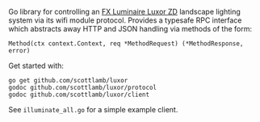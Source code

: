 Go library for controlling an [FX Luminaire
Luxor ZD](http://www.fxl.com/product/power-and-control/luxor) landscape
lighting system via its wifi module protocol. Provides a typesafe RPC
interface which abstracts away HTTP and JSON handling via methods of the form:

    Method(ctx context.Context, req *MethodRequest) (*MethodResponse, error)

Get started with:

    go get github.com/scottlamb/luxor
    godoc github.com/scottlamb/luxor/protocol
    godoc github.com/scottlamb/luxor/client

See `illuminate_all.go` for a simple example client.

